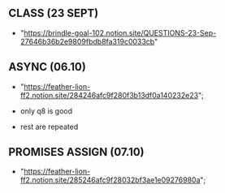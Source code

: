 ## CLASS (23 SEPT)
- "https://brindle-goal-102.notion.site/QUESTIONS-23-Sep-27646b36b2e9809fbdb8fa319c0033cb"

## ASYNC (06.10)
- "https://feather-lion-ff2.notion.site/284246afc9f280f3b13df0a140232e23";

- only q8 is good 
- rest are repeated 


## PROMISES ASSIGN (07.10) 

- "https://feather-lion-ff2.notion.site/285246afc9f28032bf3ae1e09276980a";

